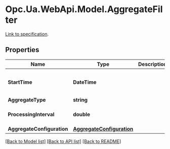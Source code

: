 # Opc.Ua.WebApi.Model.AggregateFilter
[Link to specification](https://reference.opcfoundation.org/v105/Core/docs/Part4/7.22.4).

## Properties

Name | Type | Description | Notes
------------ | ------------- | ------------- | -------------
**StartTime** | **DateTime** |  | [optional] [default to "0001-01-01T00:00Z"]
**AggregateType** | **string** |  | [optional] 
**ProcessingInterval** | **double** |  | [optional] [default to 0D]
**AggregateConfiguration** | [**AggregateConfiguration**](AggregateConfiguration.md) |  | [optional] 

[[Back to Model list]](../README.md#documentation-for-models) [[Back to API list]](../README.md#documentation-for-api-endpoints) [[Back to README]](../README.md)

